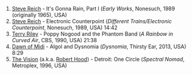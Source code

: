 1. [Steve Reich](http://musicbrainz.org/artist/a3031680-c359-458f-a641-70ccbaec6a74) - It's Gonna Rain, Part I (_Early Works_, Nonesuch, 1989 (originally 1965), USA)
1. [Steve Reich](http://musicbrainz.org/artist/a3031680-c359-458f-a641-70ccbaec6a74) - Electronic Counterpoint (_Different Trains/Electronic Counterpoint_, Nonesuch, 1989, USA) 14:42
1. [Terry Riley](http://musicbrainz.org/artist/7bf257bf-19a8-4205-8ae8-98511e50b719) - Poppy Nogood and the Phantom Band (_A Rainbow in Curved Air_, CBS, 1990, USA) 21:38
1. [Dawn of Midi](http://musicbrainz.org/artist/273dee46-43b8-4385-bdd2-d98bbad3c13e) - Algol and Dysnomia (_Dysnomia_, Thirsty Ear, 2013, USA) 8:29
1. [The Vision](http://musicbrainz.org/artist/ba29799d-d49c-4250-b9a3-de5823a736c4) (a.k.a. [Robert Hood](http://musicbrainz.org/artist/e8a61400-baf7-4fb3-a3e3-c9e7b665547f)) - Detroit: One Circle (_Spectral Nomad_, Metroplex, 1996, USA)